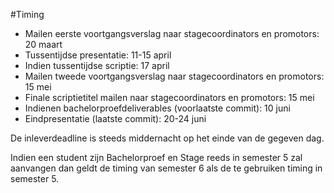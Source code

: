 #Timing 
* Mailen eerste voortgangsverslag naar stagecoordinators en promotors: 20 maart
* Tussentijdse presentatie: 11-15 april
* Indien tussentijdse scriptie: 17 april
* Mailen tweede voortgangsverslag naar stagecoordinators en promotors: 15 mei
* Finale scriptietitel mailen naar stagecoordinators en promotors: 15 mei
* Indienen bachelorproefdeliverables (voorlaatste commit): 10 juni
* Eindpresentatie (laatste commit): 20-24 juni

De inleverdeadline is steeds middernacht op het einde van de gegeven dag.


Indien een student zijn Bachelorproef en Stage reeds in semester 5 zal aanvangen dan geldt de timing van semester 6 als de te gebruiken timing in semester 5. 
